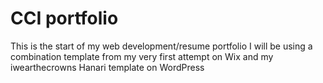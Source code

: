 # CCI portfolio

This is the start of my web development/resume portfolio
I will be using a combination template from my very first attempt on Wix
and my iwearthecrowns Hanari template on WordPress